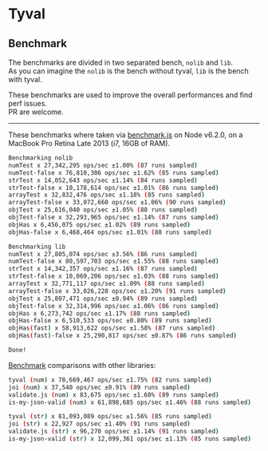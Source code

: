 # Tyval

## Benchmark

The benchmarks are divided in two separated bench, `nolib` and `lib`.  
As you can imagine the `nolib` is the bench without tyval, `lib` is the bench with tyval.  

These benchmarks are used to improve the overall performances and find perf issues.  
PR are welcome.  
___
These benchmarks where taken via [benchmark.js](https://github.com/bestiejs/benchmark.js/) on Node v6.2.0, on a MacBook Pro Retina Late 2013 (i7, 16GB of RAM).
```bash
Benchmarking nolib
numTest x 27,342,295 ops/sec ±1.00% (87 runs sampled)
numTest-false x 76,810,306 ops/sec ±1.62% (85 runs sampled)
strTest x 14,052,643 ops/sec ±1.14% (84 runs sampled)
strTest-false x 10,178,614 ops/sec ±1.01% (86 runs sampled)
arrayTest x 32,832,476 ops/sec ±1.18% (85 runs sampled)
arrayTest-false x 33,072,660 ops/sec ±1.06% (90 runs sampled)
objTest x 25,616,040 ops/sec ±1.05% (88 runs sampled)
objTest-false x 32,293,965 ops/sec ±1.14% (87 runs sampled)
objHas x 6,456,075 ops/sec ±1.02% (89 runs sampled)
objHas-false x 6,468,464 ops/sec ±1.01% (88 runs sampled)

Benchmarking lib
numTest x 27,805,074 ops/sec ±3.56% (86 runs sampled)
numTest-false x 80,597,703 ops/sec ±1.55% (88 runs sampled)
strTest x 14,342,357 ops/sec ±1.16% (87 runs sampled)
strTest-false x 10,069,206 ops/sec ±1.03% (88 runs sampled)
arrayTest x 32,771,117 ops/sec ±1.09% (88 runs sampled)
arrayTest-false x 33,026,228 ops/sec ±1.20% (91 runs sampled)
objTest x 25,807,471 ops/sec ±0.94% (89 runs sampled)
objTest-false x 32,314,996 ops/sec ±1.06% (86 runs sampled)
objHas x 6,273,742 ops/sec ±1.17% (88 runs sampled)
objHas-false x 6,510,533 ops/sec ±0.80% (89 runs sampled)
objHas(fast) x 58,913,622 ops/sec ±1.58% (87 runs sampled)
objHas(fast)-false x 25,290,817 ops/sec ±0.87% (86 runs sampled)

Done!
```
[Benchmark](https://github.com/delvedor/Tyval/blob/master/bench/bench-other-libs.js) comparisons with other libraries:
```bash
tyval (num) x 78,669,467 ops/sec ±1.75% (82 runs sampled)
joi (num) x 37,540 ops/sec ±0.91% (89 runs sampled)
validate.js (num) x 83,675 ops/sec ±1.60% (89 runs sampled)
is-my-json-valid (num) x 61,898,685 ops/sec ±1.46% (88 runs sampled)

tyval (str) x 81,093,089 ops/sec ±1.56% (85 runs sampled)
joi (str) x 22,927 ops/sec ±1.40% (91 runs sampled)
validate.js (str) x 96,270 ops/sec ±1.14% (91 runs sampled)
is-my-json-valid (str) x 12,099,361 ops/sec ±1.13% (85 runs sampled)
```
